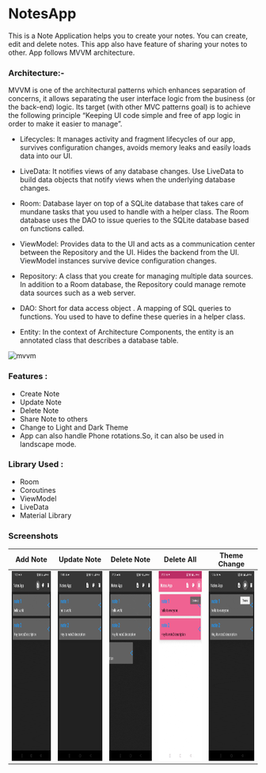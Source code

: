 # NotesApp
This is a Note Application helps you to create your notes. You can create, edit and
delete notes. This app also have feature of sharing your notes to other. App
follows MVVM architecture.
### Architecture:-
MVVM is one of the architectural patterns which enhances separation of concerns, it
allows separating the user interface logic from the business (or the back-end)
logic. Its target (with other MVC patterns goal) is to achieve the following
principle “Keeping UI code simple and free of app logic in order to make it easier
to manage”.

- Lifecycles: It manages activity and fragment lifecycles of our app, survives
configuration changes, avoids memory leaks and easily loads data into our UI.

- LiveData: It notifies views of any database changes. Use LiveData to build data
objects that notify views when the underlying database changes.

- Room: Database layer on top of a SQLite database that takes care of mundane tasks
that you used to handle with a helper class. The Room database uses the DAO to
issue queries to the SQLite database based on functions called.

- ViewModel: Provides data to the UI and acts as a communication center between the
Repository and the UI. Hides the backend from the UI. ViewModel instances survive
device configuration changes.

- Repository: A class that you create for managing multiple data sources. In
addition to a Room database, the Repository could manage remote data sources such
as a web server.

- DAO: Short for data access object . A mapping of SQL queries to functions. You
used to have to define these queries in a helper class.

- Entity: In the context of Architecture Components, the entity is an annotated
class that describes a database table.

![mvvm](https://user-images.githubusercontent.com/89885283/208085309-7e94a394-bb25-4561-bc60-956606265246.png)

### Features :
- Create Note
- Update Note
- Delete Note
- Share Note to others
- Change to Light and Dark Theme
- App can also handle Phone rotations.So, it can also be used in landscape mode.

### Library Used :
- Room
- Coroutines
- ViewModel
- LiveData
- Material Library

### Screenshots

| Add Note | Update Note | Delete Note | Delete All | Theme Change |
| --- | --- | --- | --- | --- |
| <img src="addNote.gif" width="168" height="384"> | <img src="noteUpdated.gif" width="168" height="384"> | <img src="deleteNote.gif" width="168" height="384"> | <img src="deleteAll.gif" width="168" height="384"> | <img src="themeChange.gif" width="168" height="384"> |
